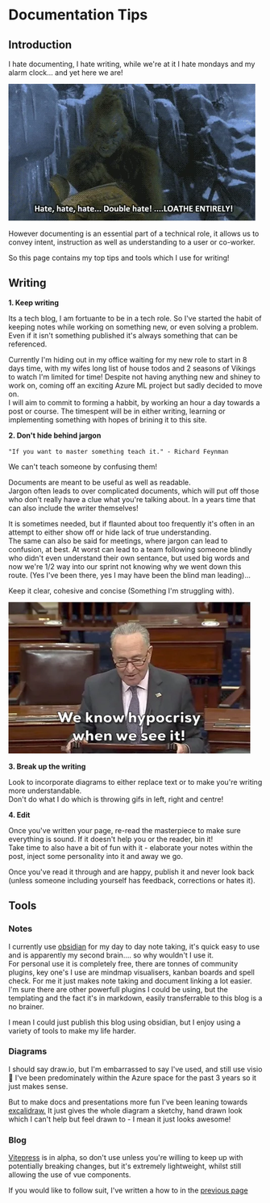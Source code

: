 # Documentation Tips

## Introduction

I hate documenting, I hate writing, while we're at it I hate mondays and my alarm clock... and yet here we are!

![hate](../assets/docs/hate.gif)

However documenting is an essential part of a technical role, it allows us to convey intent, instruction as well as understanding to a user or co-worker.

So this page contains my top tips and tools which I use for writing!


## Writing

**1. Keep writing**

Its a tech blog, I am fortuante to be in a tech role.
So I've started the habit of keeping notes while working on something new, or even solving a problem.
Even if it isn't something published it's always something that can be referenced.

Currently I'm hiding out in my office waiting for my new role to start in 8 days time, with my wifes long list of house todos and 2 seasons of Vikings to watch I'm limited for time!
Despite not having anything new and shiney to work on, coming off an exciting Azure ML project but sadly decided to move on.<br/> I will aim to commit to forming a habbit, by working an hour a day towards a post or course.
The timespent will be in either writing, learning or implementing something with hopes of brining it to this site.

**2. Don't hide behind jargon**

`"If you want to master something teach it." - Richard Feynman`

We can't teach someone by confusing them!

Documents are meant to be useful as well as readable.<br/>
Jargon often leads to over complicated documents, which will put off those who don't really have a clue what you're talking about. In a years time that can also include the writer themselves!

It is sometimes needed, but if flaunted about too frequently it's often in an attempt to either show off or hide lack of true understanding.<br/>
The same can also be said for meetings, where jargon can lead to confusion, at best. At worst can lead to a team following someone blindly who didn't even understand their own sentance, but used big words and now we're 1/2 way into our sprint not knowing why we went down this route. (Yes I've been there, yes I may have been the blind man leading)...

Keep it clear, cohesive and concise (Something I'm struggling with).

![Contridiction](../assets/docs/hypo.gif)

**3. Break up the writing**

Look to incorporate diagrams to either replace text or to make you're writing more understandable.<br/>
Don't do what I do which is throwing gifs in left, right and centre!

**4. Edit**

Once you've written your page, re-read the masterpiece to make sure everything is sound.
If it doesn't help you or the reader, bin it!<br/>
Take time to also have a bit of fun with it - elaborate your notes within the post, inject some personality into it and away we go.

Once you've read it through and are happy, publish it and never look back (unless someone including yourself has feedback, corrections or hates it).

## Tools

### Notes

I currently use [obsidian](https://obsidian.md/) for my day to day note taking, it's quick easy to use and is apparently my second brain.... so why wouldn't I use it.<br/>
For personal use it is completely free, there are tonnes of community plugins, key one's I use are mindmap visualisers, kanban boards and spell check.
For me it just makes note taking and document linking a lot easier.<br/>
I'm sure there are other powerfull plugins I could be using, but the templating and the fact it's in markdown, easily transferrable to this blog is a no brainer.

I mean I could just publish this blog using obsidian, but I enjoy using a variety of tools to make my life harder.

### Diagrams

I should say draw.io, but I'm embarrassed to say I've used, and still use visio 🫣
I've been predominately within the Azure space for the past 3 years so it just makes sense.

But to make docs and presentations more fun I've been leaning towards [excalidraw.](https://excalidraw.com/)
It just gives the whole diagram a sketchy, hand drawn look which I can't help but feel drawn to - I mean it just looks awesome!

### Blog

[Vitepress](https://vitepress.vuejs.org/guide/what-is-vitepress) is in alpha, so don't use unless you're willing to keep up with potentially breaking changes, but it's extremely lightweight, whilst still allowing the use of vue components.

If you would like to follow suit, I've written a how to in the [previous page](./this-blog.md)